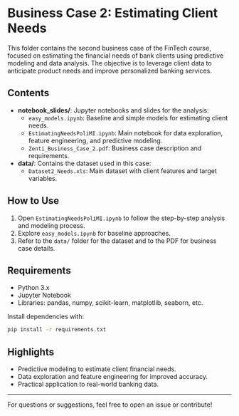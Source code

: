# Business Case 2: Estimating Client Needs

This folder contains the second business case of the FinTech course, focused on estimating the financial needs of bank clients using predictive modeling and data analysis. The objective is to leverage client data to anticipate product needs and improve personalized banking services.

## Contents

- **notebook_slides/**: Jupyter notebooks and slides for the analysis:
  - `easy_models.ipynb`: Baseline and simple models for estimating client needs.
  - `EstimatingNeedsPoliMI.ipynb`: Main notebook for data exploration, feature engineering, and predictive modeling.
  - `Zenti_Business_Case_2.pdf`: Business case description and requirements.
- **data/**: Contains the dataset used in this case:
  - `Dataset2_Needs.xls`: Main dataset with client features and target variables.

## How to Use
1. Open `EstimatingNeedsPoliMI.ipynb` to follow the step-by-step analysis and modeling process.
2. Explore `easy_models.ipynb` for baseline approaches.
3. Refer to the `data/` folder for the dataset and to the PDF for business case details.

## Requirements
- Python 3.x
- Jupyter Notebook
- Libraries: pandas, numpy, scikit-learn, matplotlib, seaborn, etc.

Install dependencies with:
```bash
pip install -r requirements.txt
```

## Highlights
- Predictive modeling to estimate client financial needs.
- Data exploration and feature engineering for improved accuracy.
- Practical application to real-world banking data.

---

For questions or suggestions, feel free to open an issue or contribute!
